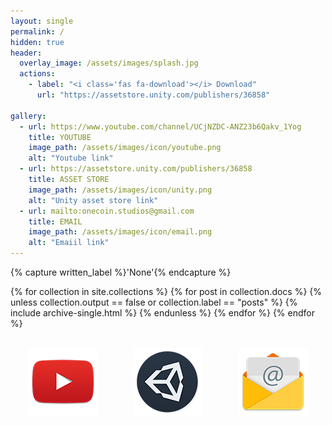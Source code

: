 ```yaml
---
layout: single
permalink: /
hidden: true
header:
  overlay_image: /assets/images/splash.jpg
  actions:
    - label: "<i class='fas fa-download'></i> Download"
      url: "https://assetstore.unity.com/publishers/36858"

gallery:
  - url: https://www.youtube.com/channel/UCjNZDC-ANZ23b6Qakv_1Yog
    title: YOUTUBE
    image_path: /assets/images/icon/youtube.png
    alt: "Youtube link"
  - url: https://assetstore.unity.com/publishers/36858
    title: ASSET STORE
    image_path: /assets/images/icon/unity.png
    alt: "Unity asset store link"
  - url: mailto:onecoin.studios@gmail.com
    title: EMAIL
    image_path: /assets/images/icon/email.png
    alt: "Emaiil link"
---
```


{% capture written_label %}'None'{% endcapture %}

{% for collection in site.collections %}
  {% for post in collection.docs %}
    {% unless collection.output == false or collection.label == "posts" %}
      {% include archive-single.html %}
    {% endunless %}
  {% endfor %}
{% endfor %}

<br>

<div style="display: flex">
  <div style="flex: 1; text-align: center">
    <a href="https://www.youtube.com/channel/UCjNZDC-ANZ23b6Qakv_1Yog">
      <img src="/assets/images/icon/youtube.png" class="card-img-top" alt="Youtube">
    </a>
  </div>
  <div style="flex: 1; text-align: center">
    <a href="https://assetstore.unity.com/publishers/36858">
      <img src="/assets/images/icon/unity.png" class="card-img-top" alt="Unity">
    </a>
  </div>
  <div style="flex: 1; text-align: center">
    <a href="mailto:onecoin.studios@gmail.com">
      <img src="/assets/images/icon/email.png" class="card-img-top" alt="EMail">
    </a>
  </div>
</div>
